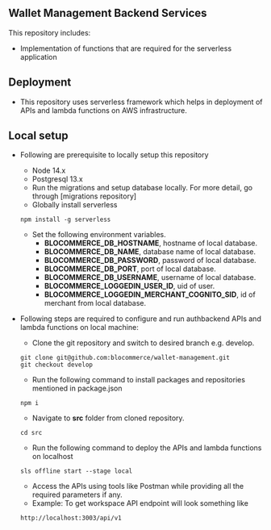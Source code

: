 ## Wallet Management Backend Services
This repository includes:
- Implementation of functions that are required for the serverless application

## Deployment
- This repository uses serverless framework which helps in deployment of APIs and lambda functions on AWS infrastructure.


## Local setup
- Following are prerequisite to locally setup this repository
    - Node 14.x
    - Postgresql 13.x
    - Run the migrations and setup database locally. For more detail, go through [migrations repository]
    - Globally install serverless
    ```
    npm install -g serverless
    ```
    - Set the following environment variables.
        - **BLOCOMMERCE_DB_HOSTNAME**, hostname of local database.
        - **BLOCOMMERCE_DB_NAME**, database name of local database.
        - **BLOCOMMERCE_DB_PASSWORD**, password of local database.
        - **BLOCOMMERCE_DB_PORT**, port of local database.
        - **BLOCOMMERCE_DB_USERNAME**, username of local database.
        - **BLOCOMMERCE_LOGGEDIN_USER_ID**, uid of user.
        - **BLOCOMMERCE_LOGGEDIN_MERCHANT_COGNITO_SID**, id of merchant from local database.

- Following steps are required to configure and run authbackend APIs and lambda functions on local machine:
    - Clone the git repository and switch to desired branch e.g. develop.
    ```
    git clone git@github.com:blocommerce/wallet-management.git
    git checkout develop
    ```
    - Run the following command to install packages and repositories mentioned in package.json 
    ```
    npm i
    ``` 
    - Navigate to **src** folder from cloned repository.
    ```
    cd src
    ```
    - Run the following command to deploy the APIs and lambda functions on localhost
    ```
    sls offline start --stage local
    ```
    - Access the APIs using tools like Postman while providing all the required parameters if any.
    - Example: To get workspace API endpoint will look something like 
    ```
    http://localhost:3003/api/v1
    ```
